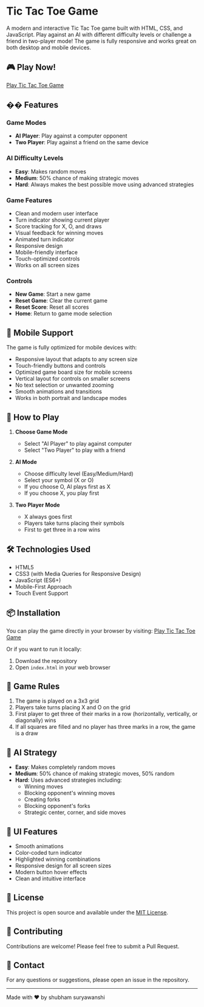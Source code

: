 # Tic Tac Toe Game

A modern and interactive Tic Tac Toe game built with HTML, CSS, and JavaScript. Play against an AI with different difficulty levels or challenge a friend in two-player mode! The game is fully responsive and works great on both desktop and mobile devices.

## 🎮 Play Now!

[Play Tic Tac Toe Game](https://procoder013.github.io/Tic_Tac_Toe_Game/)

## �� Features

### Game Modes
- **AI Player**: Play against a computer opponent
- **Two Player**: Play against a friend on the same device

### AI Difficulty Levels
- **Easy**: Makes random moves
- **Medium**: 50% chance of making strategic moves
- **Hard**: Always makes the best possible move using advanced strategies

### Game Features
- Clean and modern user interface
- Turn indicator showing current player
- Score tracking for X, O, and draws
- Visual feedback for winning moves
- Animated turn indicator
- Responsive design
- Mobile-friendly interface
- Touch-optimized controls
- Works on all screen sizes

### Controls
- **New Game**: Start a new game
- **Reset Game**: Clear the current game
- **Reset Score**: Reset all scores
- **Home**: Return to game mode selection

## 📱 Mobile Support

The game is fully optimized for mobile devices with:
- Responsive layout that adapts to any screen size
- Touch-friendly buttons and controls
- Optimized game board size for mobile screens
- Vertical layout for controls on smaller screens
- No text selection or unwanted zooming
- Smooth animations and transitions
- Works in both portrait and landscape modes

## 🚀 How to Play

1. **Choose Game Mode**
   - Select "AI Player" to play against computer
   - Select "Two Player" to play with a friend

2. **AI Mode**
   - Choose difficulty level (Easy/Medium/Hard)
   - Select your symbol (X or O)
   - If you choose O, AI plays first as X
   - If you choose X, you play first

3. **Two Player Mode**
   - X always goes first
   - Players take turns placing their symbols
   - First to get three in a row wins

## 🛠️ Technologies Used

- HTML5
- CSS3 (with Media Queries for Responsive Design)
- JavaScript (ES6+)
- Mobile-First Approach
- Touch Event Support

## 📦 Installation

You can play the game directly in your browser by visiting:
[Play Tic Tac Toe Game](https://procoder013.github.io/Tic_Tac_Toe_Game/)

Or if you want to run it locally:

1. Download the repository
2. Open `index.html` in your web browser

## 🎯 Game Rules

1. The game is played on a 3x3 grid
2. Players take turns placing X and O on the grid
3. First player to get three of their marks in a row (horizontally, vertically, or diagonally) wins
4. If all squares are filled and no player has three marks in a row, the game is a draw

## 🤖 AI Strategy

- **Easy**: Makes completely random moves
- **Medium**: 50% chance of making strategic moves, 50% random
- **Hard**: Uses advanced strategies including:
  - Winning moves
  - Blocking opponent's winning moves
  - Creating forks
  - Blocking opponent's forks
  - Strategic center, corner, and side moves

## 🎨 UI Features

- Smooth animations
- Color-coded turn indicator
- Highlighted winning combinations
- Responsive design for all screen sizes
- Modern button hover effects
- Clean and intuitive interface

## 📝 License

This project is open source and available under the [MIT License](LICENSE).

## 👥 Contributing

Contributions are welcome! Please feel free to submit a Pull Request.

## 📧 Contact

For any questions or suggestions, please open an issue in the repository.

---
Made with ❤️ by shubham suryawanshi

